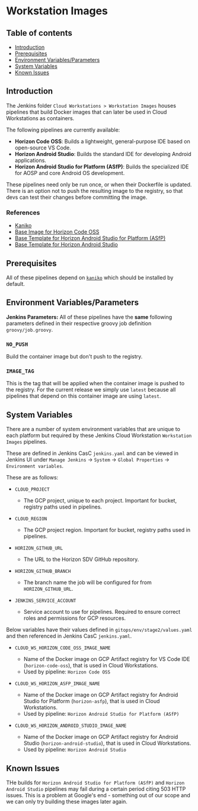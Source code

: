 # Workstation Images

## Table of contents
- [Introduction](#introduction)
- [Prerequisites](#prerequisites)
- [Environment Variables/Parameters](#environment-variables)
- [System Variables](#system-variables)
- [Known Issues](#known-issues)

## Introduction <a name="introduction"></a>

The Jenkins folder `Cloud Workstations > Workstation Images` houses pipelines that build Docker images that can later be used in Cloud Workstations as containers. 

The following pipelines are currently available:
- **Horizon Code OSS**: Builds a lightweight, general-purpose IDE based on open-source VS Code.
- **Horizon Android Studio**: Builds the standard IDE for developing Android applications.
- **Horizon Android Studio for Platform (ASfP)**: Builds the specialized IDE for AOSP and core Android OS development.

These pipelines need only be run once, or when their Dockerfile is updated. There is an option not to push the resulting image to the registry, so that devs can test their changes before committing the image.

### References
- [Kaniko](https://github.com/GoogleContainerTools/kaniko)
- [Base Image for Horizon Code OSS](https://us-central1-docker.pkg.dev/cloud-workstations-images/predefined/code-oss:latest)
- [Base Template for Horizon Android Studio for Platform (ASfP)](https://github.com/GoogleCloudPlatform/cloud-workstations-custom-image-examples/tree/main/examples/images/android-open-source-project/android-studio-for-platform)
- [Base Template for Horizon Android Studio](https://github.com/GoogleCloudPlatform/cloud-workstations-custom-image-examples/tree/main/examples/images/android/android-studio)

## Prerequisites<a name="prerequisites"></a>

All of these pipelines depend on [`kaniko`](https://github.com/GoogleContainerTools/kaniko) which should be installed by default.

## Environment Variables/Parameters <a name="environment-variables"></a>

**Jenkins Parameters:** All of these pipelines have the **same** following parameters defined in their respective groovy job definition `groovy/job.groovy`.

### `NO_PUSH`

Build the container image but don't push to the registry.

### `IMAGE_TAG`

This is the tag that will be applied when the container image is pushed to the registry. For the current release we
simply use `latest` because all pipelines that depend on this container image are using `latest`.

## System Variables <a name="system-variables"></a>

There are a number of system environment variables that are unique to each platform but required by these Jenkins Cloud Workstation `Workstation Images` pipelines.

These are defined in Jenkins CasC `jenkins.yaml` and can be viewed in Jenkins UI under `Manage Jenkins` -> `System` -> `Global Properties` -> `Environment variables`.

These are as follows:

-   `CLOUD_PROJECT`
    - The GCP project, unique to each project. Important for bucket, registry paths used in pipelines.

-   `CLOUD_REGION`
    - The GCP project region. Important for bucket, registry paths used in pipelines.

-   `HORIZON_GITHUB_URL`
    - The URL to the Horizon SDV GitHub repository.

-   `HORIZON_GITHUB_BRANCH`
    - The branch name the job will be configured for from `HORIZON_GITHUB_URL`.

-   `JENKINS_SERVICE_ACCOUNT`
    - Service account to use for pipelines. Required to ensure correct roles and permissions for GCP resources.

Below variables have their values defined in `gitops/env/stage2/values.yaml` and then referenced in Jenkins CasC `jenkins.yaml`.

-   `CLOUD_WS_HORIZON_CODE_OSS_IMAGE_NAME`
    - Name of the Docker image on GCP Artifact registry for VS Code IDE (`horizon-code-oss`), that is used in Cloud Workstations.
    - Used by pipeline: `Horizon Code OSS`

-   `CLOUD_WS_HORIZON_ASFP_IMAGE_NAME`
    - Name of the Docker image on GCP Artifact registry for Android Studio for Platform (`horizon-asfp`), that is used in Cloud Workstations.
    - Used by pipeline: `Horizon Android Studio for Platform (ASfP)`

-   `CLOUD_WS_HORIZON_ANDROID_STUDIO_IMAGE_NAME`
    - Name of the Docker image on GCP Artifact registry for Android Studio (`horizon-android-studio`), that is used in Cloud Workstations.
    - Used by pipeline: `Horizon Android Studio`

## Known Issues <a name="known-issues"></a>
THe builds for `Horizon Android Studio for Platform (ASfP)` and `Horizon Android Studio` pipelines may fail during a certain period citing 503 HTTP issues. This is a problem at Google's end - something out of our scope and we can only try building these images later again.